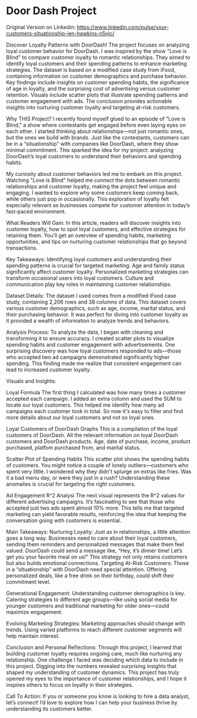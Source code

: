 # Door Dash Project

Original Version on Linkedin: https://www.linkedin.com/pulse/your-customers-situationship-jen-hawkins-n5vjc/

Discover Loyalty Patterns with DoorDash!
The project focuses on analyzing loyal customer behavior for DoorDash. I was inspired by the show "Love is Blind" to compare customer loyalty to romantic relationships. They aimed to identify loyal customers and their spending patterns to enhance marketing strategies. The dataset is based on a modified case study from iFood, containing information on customer demographics and purchase behavior. Key findings include insights on customer spending habits, the significance of age in loyalty, and the surprising cost of advertising versus customer retention. Visuals include scatter plots that illustrate spending patterns and customer engagement with ads. The conclusion provides actionable insights into nurturing customer loyalty and targeting at-risk customers.

Why THIS Project?
I recently found myself glued to an episode of "Love is Blind," a show where contestants get engaged before even laying eyes on each other. I started thinking about relationships—not just romantic ones, but the ones we build with brands. Just like the contestants, customers can be in a “situationship” with companies like DoorDash, where they show minimal commitment. This sparked the idea for my project: analyzing DoorDash’s loyal customers to understand their behaviors and spending habits.

My curiosity about customer behaviors led me to embark on this project. Watching "Love is Blind" helped me connect the dots between romantic relationships and customer loyalty, making the project feel unique and engaging. I wanted to explore why some customers keep coming back, while others just pop in occasionally. This exploration of loyalty felt especially relevant as businesses compete for customer attention in today’s fast-paced environment.

What Readers Will Gain:
In this article, readers will discover insights into customer loyalty, how to spot loyal customers, and effective strategies for retaining them. You’ll get an overview of spending habits, marketing opportunities, and tips on nurturing customer relationships that go beyond transactions.

Key Takeaways:
Identifying loyal customers and understanding their spending patterns is crucial for targeted marketing.
Age and family status significantly affect customer loyalty.
Personalized marketing strategies can transform occasional users into loyal customers.
Culture and communication play key roles in maintaining customer relationships.

Dataset Details:
The dataset I used comes from a modified iFood case study, containing 2,206 rows and 38 columns of data. This dataset covers various customer demographics, such as age, income, marital status, and their purchasing behavior. It was perfect for diving into customer loyalty as it provided a wealth of information to analyze trends and behaviors.

Analysis Process:
To analyze the data, I began with cleaning and transforming it to ensure accuracy. I created scatter plots to visualize spending habits and customer engagement with advertisements. One surprising discovery was how loyal customers responded to ads—those who accepted two ad campaigns demonstrated significantly higher spending. This finding made me realize that consistent engagement can lead to increased customer loyalty.

Visuals and Insights:



Loyal Formula
The first thing I calculated was how many times a customer accepted each campaign. I added an extra column and used the SUM to locate our loyal customers. This helped me identify how many ad campaigns each customer took in total. So now it's easy to filter and find more details about our loyal customers and not so loyal ones.


Loyal Customers of DoorDash Graphs
This is a compilation of the loyal customers of DoorDash. All the relevant information on loyal DoorDash customers and DoorDash products. Age, date of purchase, income, product purchased, platfom purchased from, and marital status.




Scatter Plot of Spending Habits
This scatter plot shows the spending habits of customers. You might notice a couple of lonely outliers—customers who spent very little. I wondered why they didn't splurge on extras like fries. Was it a bad menu day, or were they just in a rush? Understanding these anomalies is crucial for targeting the right customers.




Ad Engagement R^2 Analysi
The next visual represents the R^2 values for different advertising campaigns. It’s fascinating to see that those who accepted just two ads spent almost 10% more. This tells me that targeted marketing can yield favorable results, reinforcing the idea that keeping the conversation going with customers is essential.



Main Takeaways:
Nurturing Loyalty: Just as in relationships, a little attention goes a long way. Businesses need to care about their loyal customers, sending them reminders and personalized messages that make them feel valued. DoorDash could send a message like, “Hey, it’s dinner time! Let’s get you your favorite meal on us!” This strategy not only retains customers but also builds emotional connections.
Targeting At-Risk Customers: Those in a “situationship” with DoorDash need special attention. Offering personalized deals, like a free drink on their birthday, could shift their commitment level.

Generational Engagement: Understanding customer demographics is key. Catering strategies to different age groups—like using social media for younger customers and traditional marketing for older ones—could maximize engagement.

Evolving Marketing Strategies: Marketing approaches should change with trends. Using varied platforms to reach different customer segments will help maintain interest.

Conclusion and Personal Reflections:
Through this project, I learned that building customer loyalty requires ongoing care, much like nurturing any relationship. One challenge I faced was deciding which data to include in this project. Digging into the numbers revealed surprising insights that shaped my understanding of customer dynamics. This project has truly opened my eyes to the importance of customer relationships, and I hope it inspires others to focus on loyalty in their strategies.

Call To Action:
If you or someone you know is looking to hire a data analyst, let’s connect! I’d love to explore how I can help your business thrive by understanding its customers better.
